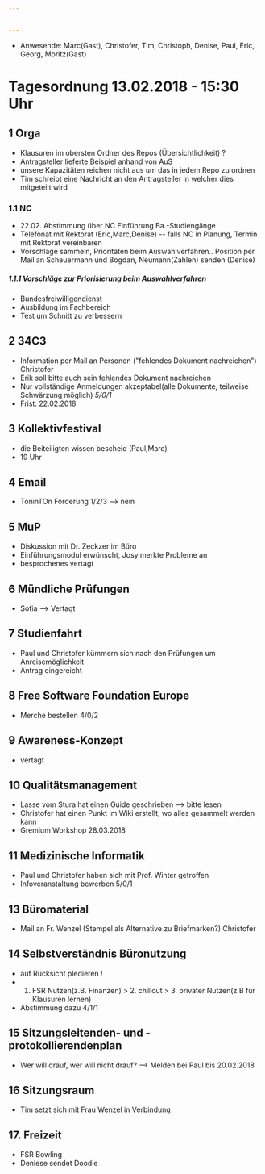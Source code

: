 ```yaml
---


---
```


* Anwesende: Marc(Gast), Christofer, Tim, Christoph, Denise, Paul, Eric, Georg, Moritz(Gast)

# Tagesordnung 13.02.2018 - 15:30 Uhr

## 1 Orga
* Klausuren im obersten Ordner des Repos (Übersichtlichkeit) ?
* Antragsteller lieferte Beispiel anhand von AuS 
* unsere Kapazitäten reichen nicht aus um das in jedem Repo zu ordnen
* Tim schreibt eine Nachricht an den Antragsteller in welcher dies mitgeteilt wird   

### 1.1 NC
* 22.02. Abstimmung über NC Einführung Ba.-Studiengänge
* Telefonat mit Rektorat (Eric,Marc,Denise) -- falls NC in Planung, Termin mit Rektorat vereinbaren 
* Vorschläge sammeln, Prioritäten beim Auswahlverfahren.. Position per Mail an Scheuermann und Bogdan, Neumann(Zahlen) senden (Denise)

##### 1.1.1 Vorschläge zur Priorisierung beim Auswahlverfahren
* Bundesfreiwilligendienst
* Ausbildung im Fachbereich
* Test um Schnitt zu verbessern 

## 2 34C3
* Information per Mail an Personen ("fehlendes Dokument nachreichen") Christofer
* Erik soll bitte auch sein fehlendes Dokument nachreichen 
* Nur vollständige Anmeldungen akzeptabel(alle Dokumente, teilweise Schwärzung möglich) *5/0/1*
* Frist: 22.02.2018

## 3 Kollektivfestival
* die Beiteiligten wissen bescheid (Paul,Marc)
* 19 Uhr

## 4 Email
* ToninTOn Förderung 1/2/3 --> nein 

## 5 MuP
* Diskussion mit Dr. Zeckzer im Büro 
* Einführungsmodul erwünscht, Josy merkte Probleme an
* besprochenes vertagt

## 6 Mündliche Prüfungen
* Sofia --> Vertagt

## 7 Studienfahrt
* Paul und Christofer kümmern sich nach den Prüfungen um Anreisemöglichkeit
* Antrag eingereicht

## 8 Free Software Foundation Europe
* Merche bestellen 4/0/2 

## 9 Awareness-Konzept
* vertagt 

## 10 Qualitätsmanagement
* Lasse vom Stura hat einen Guide geschrieben --> bitte lesen
* Christofer hat einen Punkt im Wiki erstellt, wo alles gesammelt werden kann
* Gremium Workshop 28.03.2018

## 11 Medizinische Informatik
* Paul und Christofer haben sich mit Prof. Winter getroffen
* Infoveranstaltung bewerben 5/0/1

## 13 Büromaterial
* Mail an Fr. Wenzel (Stempel als Alternative zu Briefmarken?) Christofer

## 14 Selbstverständnis Büronutzung
* auf Rücksicht pledieren !
* 1. FSR Nutzen(z.B. Finanzen) > 2. chillout > 3. privater Nutzen(z.B für Klausuren lernen) 
* Abstimmung dazu 4/1/1

## 15 Sitzungsleitenden- und -protokollierendenplan
* Wer will drauf, wer will nicht drauf? --> Melden bei Paul bis 20.02.2018

## 16 Sitzungsraum
* Tim setzt sich mit Frau Wenzel in Verbindung

## 17. Freizeit
* FSR Bowling 
* Deniese sendet Doodle
